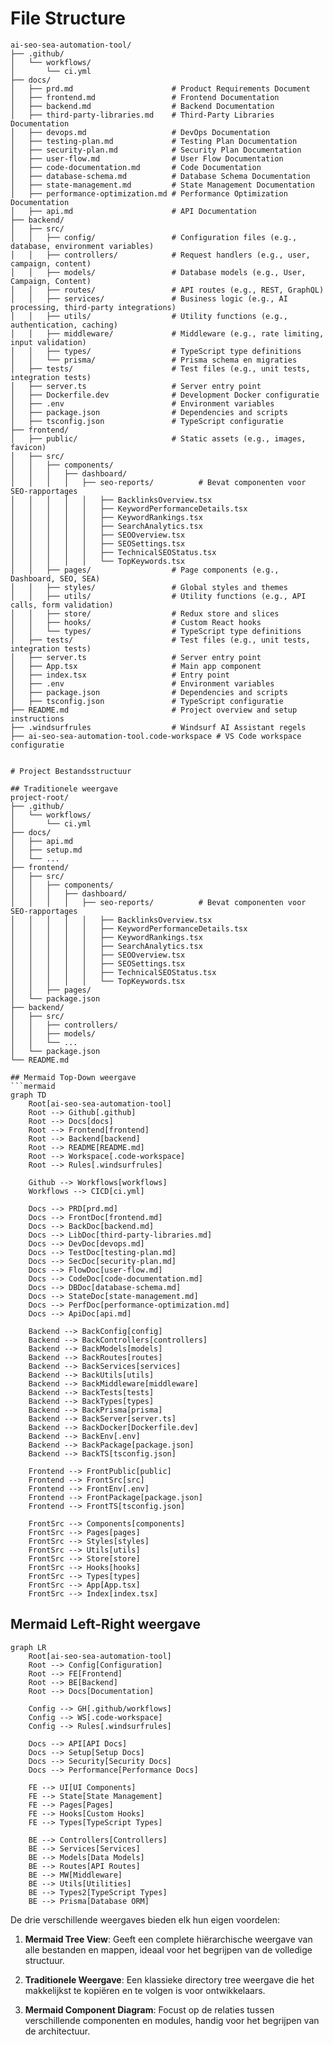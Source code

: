 # File Structure

````mermaid
ai-seo-sea-automation-tool/
├── .github/
│   └── workflows/
│       └── ci.yml
├── docs/
│   ├── prd.md                      # Product Requirements Document
│   ├── frontend.md                 # Frontend Documentation
│   ├── backend.md                  # Backend Documentation
│   ├── third-party-libraries.md    # Third-Party Libraries Documentation
│   ├── devops.md                   # DevOps Documentation
│   ├── testing-plan.md             # Testing Plan Documentation
│   ├── security-plan.md            # Security Plan Documentation
│   ├── user-flow.md                # User Flow Documentation
│   ├── code-documentation.md       # Code Documentation
│   ├── database-schema.md          # Database Schema Documentation
│   ├── state-management.md         # State Management Documentation
│   ├── performance-optimization.md # Performance Optimization Documentation
│   ├── api.md                      # API Documentation
├── backend/
│   ├── src/
│   │   ├── config/                 # Configuration files (e.g., database, environment variables)
│   │   ├── controllers/            # Request handlers (e.g., user, campaign, content)
│   │   ├── models/                 # Database models (e.g., User, Campaign, Content)
│   │   ├── routes/                 # API routes (e.g., REST, GraphQL)
│   │   ├── services/               # Business logic (e.g., AI processing, third-party integrations)
│   │   ├── utils/                  # Utility functions (e.g., authentication, caching)
│   │   ├── middleware/             # Middleware (e.g., rate limiting, input validation)
│   │   ├── types/                  # TypeScript type definitions
│   │   └── prisma/                 # Prisma schema en migraties
│   ├── tests/                      # Test files (e.g., unit tests, integration tests)
│   ├── server.ts                   # Server entry point
│   ├── Dockerfile.dev              # Development Docker configuratie
│   ├── .env                        # Environment variables
│   ├── package.json                # Dependencies and scripts
│   ├── tsconfig.json               # TypeScript configuratie
├── frontend/
│   ├── public/                     # Static assets (e.g., images, favicon)
│   ├── src/
│   │   ├── components/
│   │   │   ├── dashboard/
│   │   │   │   ├── seo-reports/          # Bevat componenten voor SEO-rapportages
│   │   │   │   │   ├── BacklinksOverview.tsx
│   │   │   │   │   ├── KeywordPerformanceDetails.tsx
│   │   │   │   │   ├── KeywordRankings.tsx
│   │   │   │   │   ├── SearchAnalytics.tsx
│   │   │   │   │   ├── SEOOverview.tsx
│   │   │   │   │   ├── SEOSettings.tsx
│   │   │   │   │   ├── TechnicalSEOStatus.tsx
│   │   │   │   │   └── TopKeywords.tsx
│   │   ├── pages/                  # Page components (e.g., Dashboard, SEO, SEA)
│   │   ├── styles/                 # Global styles and themes
│   │   ├── utils/                  # Utility functions (e.g., API calls, form validation)
│   │   ├── store/                  # Redux store and slices
│   │   ├── hooks/                  # Custom React hooks
│   │   └── types/                  # TypeScript type definitions
│   ├── tests/                      # Test files (e.g., unit tests, integration tests)
│   ├── server.ts                   # Server entry point
│   ├── App.tsx                     # Main app component
│   ├── index.tsx                   # Entry point
│   ├── .env                        # Environment variables
│   ├── package.json                # Dependencies and scripts
│   ├── tsconfig.json               # TypeScript configuratie
├── README.md                       # Project overview and setup instructions
├── .windsurfrules                  # Windsurf AI Assistant regels
├── ai-seo-sea-automation-tool.code-workspace # VS Code workspace configuratie


# Project Bestandsstructuur

## Traditionele weergave
project-root/
├── .github/
│   └── workflows/
│       └── ci.yml
├── docs/
│   ├── api.md
│   ├── setup.md
│   └── ...
├── frontend/
│   ├── src/
│   │   ├── components/
│   │   │   ├── dashboard/
│   │   │   │   ├── seo-reports/          # Bevat componenten voor SEO-rapportages
│   │   │   │   │   ├── BacklinksOverview.tsx
│   │   │   │   │   ├── KeywordPerformanceDetails.tsx
│   │   │   │   │   ├── KeywordRankings.tsx
│   │   │   │   │   ├── SearchAnalytics.tsx
│   │   │   │   │   ├── SEOOverview.tsx
│   │   │   │   │   ├── SEOSettings.tsx
│   │   │   │   │   ├── TechnicalSEOStatus.tsx
│   │   │   │   │   └── TopKeywords.tsx
│   │   ├── pages/
│   └── package.json
├── backend/
│   ├── src/
│   │   ├── controllers/
│   │   ├── models/
│   │   └── ...
│   └── package.json
└── README.md

## Mermaid Top-Down weergave
```mermaid
graph TD
    Root[ai-seo-sea-automation-tool]
    Root --> Github[.github]
    Root --> Docs[docs]
    Root --> Frontend[frontend]
    Root --> Backend[backend]
    Root --> README[README.md]
    Root --> Workspace[.code-workspace]
    Root --> Rules[.windsurfrules]

    Github --> Workflows[workflows]
    Workflows --> CICD[ci.yml]

    Docs --> PRD[prd.md]
    Docs --> FrontDoc[frontend.md]
    Docs --> BackDoc[backend.md]
    Docs --> LibDoc[third-party-libraries.md]
    Docs --> DevDoc[devops.md]
    Docs --> TestDoc[testing-plan.md]
    Docs --> SecDoc[security-plan.md]
    Docs --> FlowDoc[user-flow.md]
    Docs --> CodeDoc[code-documentation.md]
    Docs --> DBDoc[database-schema.md]
    Docs --> StateDoc[state-management.md]
    Docs --> PerfDoc[performance-optimization.md]
    Docs --> ApiDoc[api.md]

    Backend --> BackConfig[config]
    Backend --> BackControllers[controllers]
    Backend --> BackModels[models]
    Backend --> BackRoutes[routes]
    Backend --> BackServices[services]
    Backend --> BackUtils[utils]
    Backend --> BackMiddleware[middleware]
    Backend --> BackTests[tests]
    Backend --> BackTypes[types]
    Backend --> BackPrisma[prisma]
    Backend --> BackServer[server.ts]
    Backend --> BackDocker[Dockerfile.dev]
    Backend --> BackEnv[.env]
    Backend --> BackPackage[package.json]
    Backend --> BackTS[tsconfig.json]

    Frontend --> FrontPublic[public]
    Frontend --> FrontSrc[src]
    Frontend --> FrontEnv[.env]
    Frontend --> FrontPackage[package.json]
    Frontend --> FrontTS[tsconfig.json]

    FrontSrc --> Components[components]
    FrontSrc --> Pages[pages]
    FrontSrc --> Styles[styles]
    FrontSrc --> Utils[utils]
    FrontSrc --> Store[store]
    FrontSrc --> Hooks[hooks]
    FrontSrc --> Types[types]
    FrontSrc --> App[App.tsx]
    FrontSrc --> Index[index.tsx]
````

## Mermaid Left-Right weergave

```mermaid
graph LR
    Root[ai-seo-sea-automation-tool]
    Root --> Config[Configuration]
    Root --> FE[Frontend]
    Root --> BE[Backend]
    Root --> Docs[Documentation]

    Config --> GH[.github/workflows]
    Config --> WS[.code-workspace]
    Config --> Rules[.windsurfrules]

    Docs --> API[API Docs]
    Docs --> Setup[Setup Docs]
    Docs --> Security[Security Docs]
    Docs --> Performance[Performance Docs]

    FE --> UI[UI Components]
    FE --> State[State Management]
    FE --> Pages[Pages]
    FE --> Hooks[Custom Hooks]
    FE --> Types[TypeScript Types]

    BE --> Controllers[Controllers]
    BE --> Services[Services]
    BE --> Models[Data Models]
    BE --> Routes[API Routes]
    BE --> MW[Middleware]
    BE --> Utils[Utilities]
    BE --> Types2[TypeScript Types]
    BE --> Prisma[Database ORM]
```

De drie verschillende weergaves bieden elk hun eigen voordelen:

1. **Mermaid Tree View**: Geeft een complete hiërarchische weergave van alle bestanden en mappen, ideaal voor het begrijpen van de volledige structuur.

2. **Traditionele Weergave**: Een klassieke directory tree weergave die het makkelijkst te kopiëren en te volgen is voor ontwikkelaars.

3. **Mermaid Component Diagram**: Focust op de relaties tussen verschillende componenten en modules, handig voor het begrijpen van de architectuur.
